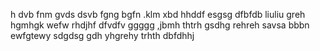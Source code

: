 h
dvb
fnm
gvds
dsvb
fgng
bgfn
.klm
xbd
hhddf
esgsg
dfbfdb
liuliu
greh
hgmhgk
wefw
rhdjhf
dfvdfv
ggggg
,jbmh
thtrh
gsdhg
rehreh
savsa
bbbn
ewfgtewy
sdgdsg
gdh
yhgrehy
trhth
dbfdhhj
